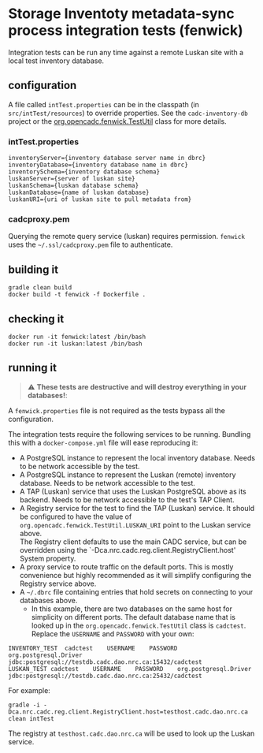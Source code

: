 # Storage Inventoty metadata-sync process integration tests (fenwick)

Integration tests can be run any time against a remote Luskan site with a local test inventory database.
## configuration
A file called `intTest.properties` can be in the classpath (in `src/intTest/resources`) to override properties.  See the
`cadc-inventory-db` project or the [org.opencadc.fenwick.TestUtil](java/org/opencadc/fenwick/TestUtil.java) class for more details.

### intTest.properties
```
inventoryServer={inventory database server name in dbrc}
inventoryDatabase={inventory database name in dbrc}
inventorySchema={inventory database schema}
luskanServer={server of luskan site}
luskanSchema={luskan database schema}
luskanDatabase={name of luskan database}
luskanURI={uri of luskan site to pull metadata from}
```

### cadcproxy.pem
Querying the remote query service (luskan) requires permission. `fenwick` uses the `~/.ssl/cadcproxy.pem`
file to authenticate.

## building it
```
gradle clean build
docker build -t fenwick -f Dockerfile .
```

## checking it
```
docker run -it fenwick:latest /bin/bash
docker run -it luskan:latest /bin/bash
```

## running it
> :warning: **These tests are destructive and will destroy everything in your databases!**:

A `fenwick.properties` file is not required as the tests bypass all the configuration.

The integration tests require the following services to be running.  Bundling this with a `docker-compose.yml` file will ease reproducing it:
  - A PostgreSQL instance to represent the local inventory database.  Needs to be network accessible by the test.
  - A PostgreSQL instance to represent the Luskan (remote) inventory database.  Needs to be network accessible to the test.
  - A TAP (Luskan) service that uses the Luskan PostgreSQL above as its backend.  Needs to be network accessible to the test's TAP Client.
  - A Registry service for the test to find the TAP (Luskan) service.  It should be configured to have the value of `org.opencadc.fenwick.TestUtil.LUSKAN_URI` point to the Luskan service above.  
    The Registry client defaults to use the main CADC service, but can be overridden using the `-Dca.nrc.cadc.reg.client.RegistryClient.host' System property.
  - A proxy service to route traffic on the default ports.  This is mostly convenience but highly recommended as it will simplify configuring the Registry service above.
  - A `~/.dbrc` file containing entries that hold secrets on connecting to your databases above.  
    - In this example, there are two databases on the same host for simplicity on different ports.  The default database name that is looked up in 
    the `org.opencadc.fenwick.TestUtil` class is `cadctest`.  Replace the `USERNAME` and `PASSWORD` with your own:
```
INVENTORY_TEST	cadctest	USERNAME	PASSWORD	org.postgresql.Driver	jdbc:postgresql://testdb.cadc.dao.nrc.ca:15432/cadctest
LUSKAN_TEST	cadctest	USERNAME	PASSWORD	org.postgresql.Driver	jdbc:postgresql://testdb.cadc.dao.nrc.ca:25432/cadctest
```

For example:
```
gradle -i -Dca.nrc.cadc.reg.client.RegistryClient.host=testhost.cadc.dao.nrc.ca clean intTest
```
The registry at `testhost.cadc.dao.nrc.ca` will be used to look up the Luskan service.
